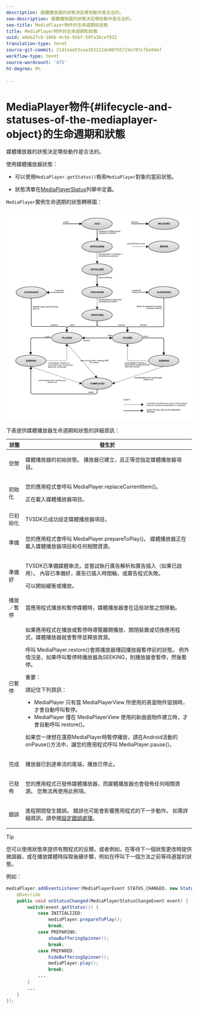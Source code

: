 ```yaml
---
description: 媒體播放器的狀態決定哪些動作是合法的。
seo-description: 媒體播放器的狀態決定哪些動作是合法的。
seo-title: MediaPlayer物件的生命週期和狀態
title: MediaPlayer物件的生命週期和狀態
uuid: a0eb27c8-180b-4c56-926f-59fa3bcef032
translation-type: tm+mt
source-git-commit: 21d1eae53cea303221de00765724e787cf6e84ef
workflow-type: tm+mt
source-wordcount: '471'
ht-degree: 0%

---
```



# MediaPlayer物件{#lifecycle-and-statuses-of-the-mediaplayer-object}的生命週期和狀態

媒體播放器的狀態決定哪些動作是合法的。

使用媒體播放器狀態：

* 可以使用`MediaPlayer.getStatus()`檢索`MediaPlayer`對象的當前狀態。

* 狀態清單在[MediaPlayerStatus](https://help.adobe.com/en_US/primetime/api/psdk/javadoc_2.7/com/adobe/mediacore/MediaPlayerStatus.html)列舉中定義。

`MediaPlayer`實例生命週期的狀態轉移圖：
<!--<a id="fig_A6425F24C7734DC681D992859D2A6743"></a>-->

![](assets/media_player_statuses.png)

下表提供媒體播放器生命週期和狀態的詳細資訊：

<table id="table_82757A0043EB4AACA474E6B30326A6B7"> 
 <thead> 
  <tr> 
   <th colname="col1" class="entry"> 狀態 </th> 
   <th colname="col2" class="entry"> 發生於 </th> 
  </tr> 
 </thead>
 <tbody> 
  <tr> 
   <td colname="col1"> 空閒 </td> 
   <td colname="col2"> <p>媒體播放器的初始狀態。 播放器已建立，且正等您指定媒體播放器項目。 </p> </td> 
  </tr> 
  <tr> 
   <td colname="col1"> 初始化 </td> 
   <td colname="col2"> <p>您的應用程式會呼叫<span class="codeph"> MediaPlayer.replaceCurrentItem()</span>。 </p> <p>正在載入媒體播放器項目。 </p> </td> 
  </tr> 
  <tr> 
   <td colname="col1"> 已初始化 </td> 
   <td colname="col2"> <p>TVSDK已成功設定媒體播放器項目。 </p> </td> 
  </tr> 
  <tr> 
   <td colname="col1"> 準備 </td> 
   <td colname="col2"> <p>您的應用程式會呼叫<span class="codeph"> MediaPlayer.prepareToPlay()</span>。 媒體播放器正在載入媒體播放器項目和任何相關資源。 </p> </td> 
  </tr> 
  <tr> 
   <td colname="col1"> 準備好 </td> 
   <td colname="col2"> <p>TVSDK已準備媒體串流，並嘗試執行廣告解析和廣告插入（如果已啟用）。 內容已準備好，廣告已插入時間軸，或廣告程式失敗。 </p> <p>可以開始緩衝或播放。 </p> </td> 
  </tr> 
  <tr> 
   <td colname="col1"> 播放／暫停 </td> 
   <td colname="col2"> <p>當應用程式播放和暫停媒體時，媒體播放器會在這些狀態之間移動。 </p> </td> 
  </tr> 
  <tr> 
   <td colname="col1"> 已暫停 </td> 
   <td colname="col2"> <p>如果應用程式在播放或暫停時導覽離開播放、關閉裝置或切換應用程式，媒體播放器就會暫停並釋放資源。 </p> <p>呼叫<span class="codeph"> MediaPlayer.restore()</span>會將播放器傳回播放器暫停前的狀態。 例外情況是，如果呼叫暫停時播放器為SEEKING，則播放器會暫停，然後暫停。 </p> <p>重要：  <p>請記住下列資訊： 
      <ul id="ul_1B21668994D1474AAA0BE839E0D69B00"> 
       <li id="li_08459A3AB03C45588D73FA162C27A56C"><span class="codeph"> MediaPlayer </span>只有當<span class="codeph"> MediaPlayerView </span>所使用的表面物件毀損時，才會自動呼叫<span class="codeph">暫停</span>。 </li> 
       <li id="li_B9926AA2E7B9441490F37D24AE2678A1"><span class="codeph"> MediaPlayer </span>僅在<span class="codeph"> MediaPlayerView </span>使用的新曲面物件建立時，才會自動呼叫<span class="codeph"> restore()</span>。 </li> 
      </ul> </p> </p> <p>如果您一律想在還原MediaPlayer時暫停播放，請在Android活動的<span class="codeph"> onPause()</span>方法中，讓您的應用程式呼叫<span class="codeph"> MediaPlayer.pause()</span>。 </p> </td> 
  </tr> 
  <tr> 
   <td colname="col1"> 完成 </td> 
   <td colname="col2"> <p>播放器已到達串流的尾端，播放已停止。 </p> </td> 
  </tr> 
  <tr> 
   <td colname="col1"> 已發佈 </td> 
   <td colname="col2"> <p>您的應用程式已發佈媒體播放器，而媒體播放器也會發佈任何相關資源。 您無法再使用此例項。 </p> </td> 
  </tr> 
  <tr> 
   <td colname="col1"> 錯誤 </td> 
   <td colname="col2"> <p>進程期間發生錯誤。 錯誤也可能會影響應用程式的下一步動作。 如需詳細資訊，請參閱<a href="../../../tvsdk-2.7-for-android/content-playback-options/t-psdk-android-2.7-error-handling-set-up.md#set-up-error-handling" format="dita" scope="local">設定錯誤處理</a>。 </p> </td> 
  </tr> 
 </tbody> 
</table>

>[!TIP]
>
>您可以使用狀態來提供有關程式的反饋，或者例如，在等待下一個狀態更改時提供微調器，或在播放媒體時採取後續步驟，例如在呼叫下一個方法之前等待適當的狀態。

例如：

```java
mediaPlayer.addEventListener(MediaPlayerEvent STATUS_CHANGED, new StatusChangeEventListener() { 
    @Override  
    public void onStatusChanged(MediaPlayerStatusChangeEvent event) { 
        switch(event.getStatus()) { 
            case INITIALIZED: 
                mediaPlayer.prepareToPlay(); 
                break; 
            case PREPARING: 
                showBufferingSpinner(); 
                break; 
            case PREPARED: 
                hideBufferingSpinner(); 
                mediaPlayer.play(); 
                break; 
            ...                
        } 
        ... 
    } 
}); 
```

